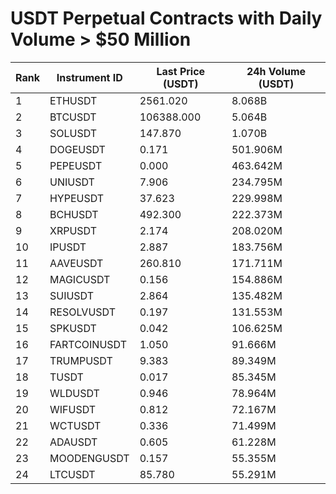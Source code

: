# USDT Perpetual Contracts with Daily Volume > $50 Million

| Rank | Instrument ID | Last Price (USDT) | 24h Volume (USDT) |
|------|---------------|-------------------|-------------------|
| 1 | ETHUSDT | 2561.020 | 8.068B |
| 2 | BTCUSDT | 106388.000 | 5.064B |
| 3 | SOLUSDT | 147.870 | 1.070B |
| 4 | DOGEUSDT | 0.171 | 501.906M |
| 5 | PEPEUSDT | 0.000 | 463.642M |
| 6 | UNIUSDT | 7.906 | 234.795M |
| 7 | HYPEUSDT | 37.623 | 229.998M |
| 8 | BCHUSDT | 492.300 | 222.373M |
| 9 | XRPUSDT | 2.174 | 208.020M |
| 10 | IPUSDT | 2.887 | 183.756M |
| 11 | AAVEUSDT | 260.810 | 171.711M |
| 12 | MAGICUSDT | 0.156 | 154.886M |
| 13 | SUIUSDT | 2.864 | 135.482M |
| 14 | RESOLVUSDT | 0.197 | 131.553M |
| 15 | SPKUSDT | 0.042 | 106.625M |
| 16 | FARTCOINUSDT | 1.050 | 91.666M |
| 17 | TRUMPUSDT | 9.383 | 89.349M |
| 18 | TUSDT | 0.017 | 85.345M |
| 19 | WLDUSDT | 0.946 | 78.964M |
| 20 | WIFUSDT | 0.812 | 72.167M |
| 21 | WCTUSDT | 0.336 | 71.499M |
| 22 | ADAUSDT | 0.605 | 61.228M |
| 23 | MOODENGUSDT | 0.157 | 55.355M |
| 24 | LTCUSDT | 85.780 | 55.291M |
